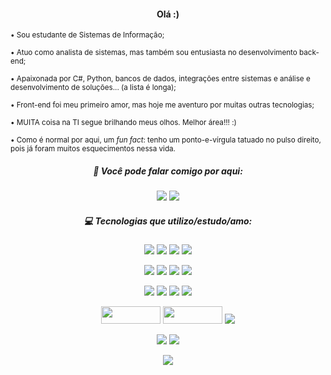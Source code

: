 <div>
  <h4 align="center"> Olá :) </h4>
  <p><sub>• Sou estudante de Sistemas de Informação; </sub></p>
  <p><sub>• Atuo como analista de sistemas, mas também sou entusiasta no desenvolvimento back-end; </sub></p>
  <p><sub>• Apaixonada por C#, Python, bancos de dados, integrações entre sistemas e análise e desenvolvimento de soluções... (a lista é longa); </sub></p>
  <p><sub>• Front-end foi meu primeiro amor, mas hoje me aventuro por muitas outras tecnologias; </sub></p>
 <p><sub>• MUITA coisa na TI segue brilhando meus olhos. Melhor área!!! :) </sub></p>
  <p><sub>• Como é normal por aqui, um <i>fun fact</i>: tenho um ponto-e-vírgula tatuado no pulso direito, pois já foram muitos esquecimentos nessa vida. </sub></p>
</div>

<div align="center">
  <h5 align="center"> 🔗 Você pode falar comigo por aqui: </h5>
  <a href="mailto:vivianeviana59@gmail.com"><img src="https://img.shields.io/badge/Gmail-D14836?style=for-the-badge&logo=gmail&logoColor=white"></a>
  <a href="https://www.linkedin.com/in/vivianevianaa/"><img src="https://img.shields.io/badge/LinkedIn-0077B5?style=for-the-badge&logo=linkedin&logoColor=white"></a>
</div>

<div align="center">
  <h5 align="center"> 💻 Tecnologias que utilizo/estudo/amo:</h5> 
  <p> 
    <img src="https://img.shields.io/badge/C%23-239120?style=for-the-badge&logo=c-sharp&logoColor=white"> 
    <img src="https://img.shields.io/badge/.NET-5C2D91?style=for-the-badge&logo=.net&logoColor=white"> 
    <img src="https://img.shields.io/badge/Python-3776AB?style=for-the-badge&logo=python&logoColor=white"> 
    <img src="https://img.shields.io/badge/Flask-000000?style=for-the-badge&logo=flask&logoColor=white">
  </p>
  <p> 
    <img src="https://img.shields.io/badge/Oracle-F80000?style=for-the-badge&logo=Oracle&logoColor=white">  
    <img src="https://img.shields.io/badge/PostgreSQL-316192?style=for-the-badge&logo=postgresql&logoColor=white"> 
    <img src="https://img.shields.io/badge/MySQL-005C84?style=for-the-badge&logo=mysql&logoColor=white">
    <img src="https://img.shields.io/badge/SQLite-07405E?style=for-the-badge&logo=sqlite&logoColor=white">
  </p>
  <p> 
    <img src="https://img.shields.io/badge/HTML5-E34F26?style=for-the-badge&logo=html5&logoColor=white">
    <img src="https://img.shields.io/badge/CSS3-1572B6?style=for-the-badge&logo=css3&logoColor=white">
    <img src="https://img.shields.io/badge/JavaScript-F7DF1E?style=for-the-badge&logo=javascript&logoColor=black"> 
    <img src="https://img.shields.io/badge/Bootstrap-563D7C?style=for-the-badge&logo=bootstrap&logoColor=white">
  </p>
  <p> 
    <img src="https://miro.medium.com/max/800/1*XE0ObomSZ6cwRHKNZ751Vg.png" width="95px" height="28px">
    <img src="https://www.freelogovectors.net/svg02/grafana_logo.svg" width="95px" height="28px"> 
    <img src="https://img.shields.io/badge/Kibana-005571?style=for-the-badge&logo=Kibana&logoColor=white">  
  </p>
  <p> 
    <img src="https://img.shields.io/badge/Canva-%2300C4CC.svg?&style=for-the-badge&logo=Canva&logoColor=white"> 
    <img src="https://img.shields.io/badge/Figma-F24E1E?style=for-the-badge&logo=figma&logoColor=white"> 
  </p>
</div>

<div align="center">
  <img src="https://github-readme-stats.vercel.app/api?username=vivianevianaa&show_icons=true&theme=material-palenight&hide=issues,contribs&count_private=true&include_all_commits=true&text_bold=false">
</div>

<!-- [![Top Langs](https://github-readme-stats.vercel.app/api/top-langs/?username=vivianevianaa&layout=compact&langs_count=10&count_private=true&include_all_commits=true)](https://github.com/vivianevianaa/github-readme-stats) --> 

